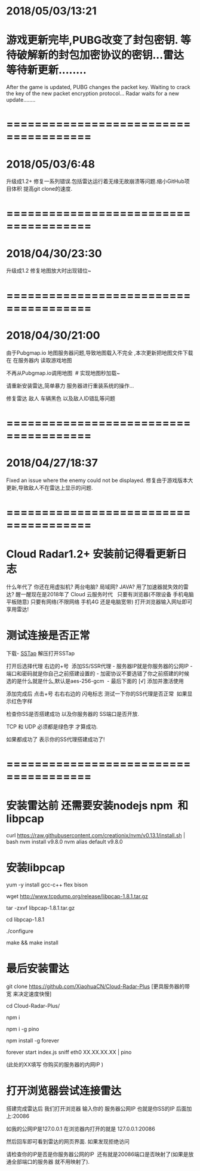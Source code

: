 
# 2018/05/03/13:21
# 游戏更新完毕,PUBG改变了封包密钥. 等待破解新的封包加密协议的密钥...雷达等待新更新........

After the game is updated, PUBG changes the packet key. Waiting to crack the key of the new packet encryption protocol... Radar waits for a new update........

# ======================================
# 2018/05/03/6:48
升级成1.2+
修复一系列错误.包括雷达运行着无缘无故崩溃等问题.缩小GitHub项目体积 提高git clone的速度.
# ======================================
# 2018/04/30/23:30
 升级成1.2  修复地图放大时出现错位~
 

# ======================================
# 2018/04/30/21:00
由于Pubgmap.io 地图服务器问题,导致地图载入不完全 ,本次更新把地图文件下载在 在服务器内 读取游戏地图

不再从Pubgmap.io调用地图  # 实现地图秒加载~ 

请重新安装雷达,简单暴力 服务器进行重装系统的操作...

修复雷达 敌人 车辆黑色 以及敌人ID错乱等问题
 # ======================================
# 2018/04/27/18:37
Fixed an issue where the enemy could not be displayed.
修复由于游戏版本大更新,导致敌人不在雷达上显示的问题.
# ======================================

#  Cloud Radar1.2+ 安装前记得看更新日志
什么年代了 你还在用虚拟机? 两台电脑? 局域网? JAVA? 用了加速器就失效的雷达?
醒一醒现在是2018年了 Cloud 云服务时代  
只要有浏览器(不限设备 手机电脑 平板随意) 只要有网络(不限网络 手机4G 还是电脑宽带)
打开浏览器输入网址即可享用雷达!

# 测试连接是否正常

下载- [SSTap](https://share.weiyun.com/5yntFxq) 解压打开SSTap

打开后选择代理 右边的+号  添加SS/SSR代理 - 服务器IP就是你服务器的公网IP - 端口和密码就是你自己之前搭建设置的 - 加密协议不要选错了你之前搭建的时候选的是什么就是什么,默认是aes-256-gcm  - 最后下面的 [√] 添加并激活使用


添加完成后 点击+号 右右右边的 闪电标志 测试一下你的SS代理是否正常  如果显示红色字样

检查你SS是否搭建成功 以及你服务器的 SS端口是否开放.

TCP 和 UDP 必须都是绿色字 才算成功.

如果都成功了 表示你的SS代理搭建成功了!


# ======================================

# 安装雷达前 还需要安装nodejs  npm  和 libpcap 


curl https://raw.githubusercontent.com/creationix/nvm/v0.13.1/install.sh | bash
nvm install v9.8.0
nvm alias default v9.8.0



# 安装libpcap

yum -y install gcc-c++ flex bison

wget http://www.tcpdump.org/release/libpcap-1.8.1.tar.gz

tar -zxvf libpcap-1.8.1.tar.gz

cd libpcap-1.8.1

./configure

make && make install




# 最后安装雷达


git clone https://github.com/XiaohuaCN/Cloud-Radar-Plus [更具服务器的带宽 来决定速度快慢]

cd Cloud-Radar-Plus/

npm i

npm i -g pino

npm install -g forever

forever start index.js sniff eth0 XX.XX.XX.XX | pino

(此处的XX填写 你购买的服务器的内网IP )


# 打开浏览器尝试连接雷达

搭建完成雷达后 我们打开浏览器 输入你的 服务器公网IP 也就是你SS的IP 后面加上:20086

如我的公网IP是127.0.0.1 在浏览器内打开的就是 127.0.0.1:20086

然后回车即可看到雷达的网页界面. 如果发现拒绝访问

请检查你的IP是否是你服务器公网的IP  还有就是20086端口是否映射了(如果是放通全部端口的服务器 就不用映射了).






